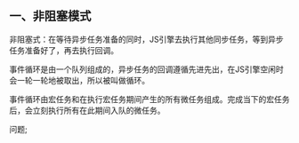 # 
## 一、非阻塞模式
非阻塞式：在等待异步任务准备的同时，JS引擎去执行其他同步任务，等到异步任务准备好了，再去执行回调。 



事件循环是由一个队列组成的，异步任务的回调遵循先进先出，在JS引擎空闲时会一轮一轮地被取出，所以被叫做循环。


事件循环由宏任务和在执行宏任务期间产生的所有微任务组成。完成当下的宏任务后，会立刻执行所有在此期间入队的微任务。


问题;
<!-- 1. 微任务是宏任务的回调部分可以这么理解吗
     2. 


 -->